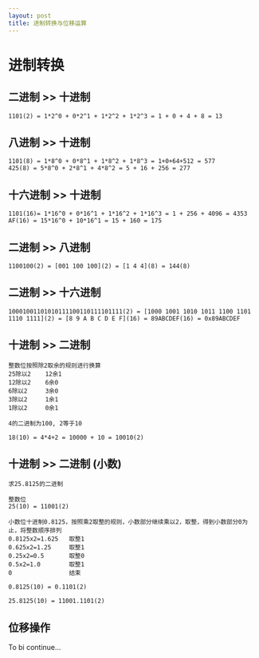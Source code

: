 ```yaml
---
layout: post
title: 进制转换与位移运算
---
```


# 进制转换

## 二进制 >> 十进制

```
1101(2) = 1*2^0 + 0*2^1 + 1*2^2 + 1*2^3 = 1 + 0 + 4 + 8 = 13
```

## 八进制 >> 十进制

```
1101(8) = 1*8^0 + 0*8^1 + 1*8^2 + 1*8^3 = 1+0+64+512 = 577
425(8) = 5*8^0 + 2*8^1 + 4*8^2 = 5 + 16 + 256 = 277
```

## 十六进制 >> 十进制

```
1101(16)= 1*16^0 + 0*16^1 + 1*16^2 + 1*16^3 = 1 + 256 + 4096 = 4353
AF(16) = 15*16^0 + 10*16^1 = 15 + 160 = 175
```

## 二进制 >> 八进制

```
1100100(2) = [001 100 100](2) = [1 4 4](8) = 144(8)
```

## 二进制 >> 十六进制

```
10001001101010111100110111101111(2) = [1000 1001 1010 1011 1100 1101 1110 1111](2) = [8 9 A B C D E F](16) = 89ABCDEF(16) = 0x89ABCDEF
```

## 十进制 >> 二进制

```
整数位按照除2取余的规则进行换算
25除以2    12余1
12除以2    6余0
6除以2     3余0
3除以2     1余1
1除以2     0余1

4的二进制为100, 2等于10

18(10) = 4*4+2 = 10000 + 10 = 10010(2)
```

## 十进制 >> 二进制 (小数)

```
求25.8125的二进制

整数位
25(10) = 11001(2)

小数位十进制0.8125，按照乘2取整的规则，小数部分继续乘以2，取整，得到小数部分0为止，将整数顺序排列
0.8125x2=1.625   取整1
0.625x2=1.25     取整1
0.25x2=0.5       取整0
0.5x2=1.0        取整1
0                结束

0.8125(10) = 0.1101(2)

25.8125(10) = 11001.1101(2)
```

## 位移操作

To bi continue...